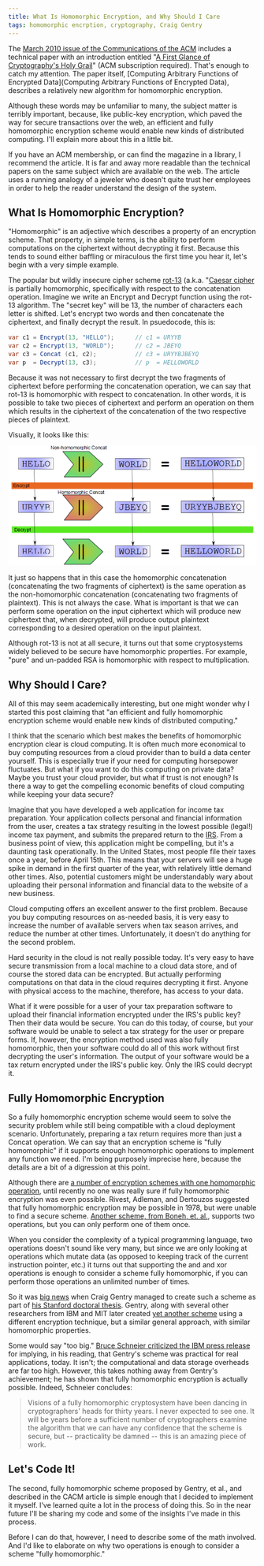 ```yaml
---
title: What Is Homomorphic Encryption, and Why Should I Care
tags: homomorphic encrption, cryptography, Craig Gentry
---
```



The [March 2010 issue of the Communications of the ACM](https://cacm.acm.org/magazines/2010/3) includes a technical paper with an introduction entitled "[A First Glance of Cryptography's Holy Grail](https://cacm.acm.org/magazines/2010/3/76275-technical-perspective-a-first-glimpse-of-cryptographys-holy-grail/fulltext)" (ACM subscription required). That's enough to catch my attention. The paper itself, [Computing Arbitrary Functions of Encrypted Data](Computing Arbitrary Functions of Encrypted Data), describes a relatively new algorithm for homomorphic encryption.

Although these words may be unfamiliar to many, the subject matter is terribly important, because, like public-key encryption, which paved the way for secure transactions over the web, an efficient and fully homomorphic encryption scheme would enable new kinds of distributed computing. I'll explain more about this in a little bit.

If you have an ACM membership, or can find the magazine in a library, I recommend the article. It is far and away more readable than the technical papers on the same subject which are available on the web. The article uses a running analogy of a jeweler who doesn't quite trust her employees in order to help the reader understand the design of the system.

## What Is Homomorphic Encryption?

"Homomorphic" is an adjective which describes a property of an encryption scheme. That property, in simple terms, is the ability to perform computations on the ciphertext without decrypting it first. Because this tends to sound either baffling or miraculous the first time you hear it, let's begin with a very simple example.

The popular but wildly insecure cipher scheme [rot-13](https://rot13.com/) (a.k.a. "[Caesar cipher](http://en.wikipedia.org/wiki/Caesar_cipher") is partially homomorphic, specifically with respect to the concatenation operation. Imagine we write an Encrypt and Decrypt function using the rot-13 algorithm. The "secret key" will be 13, the number of characters each letter is shifted. Let's encrypt two words and then concatenate the ciphertext, and finally decrypt the result. In psuedocode, this is:

```csharp
var c1 = Encrypt(13, "HELLO");      // c1 = URYYB
var c2 = Encrypt(13, "WORLD");      // c2 = JBEYQ
var c3 = Concat (c1, c2);           // c3 = URYYBJBEYQ
var p  = Decrypt(13, c3);           // p  = HELLOWORLD
```

Because it was not necessary to first decrypt the two fragments of ciphertext before performing the concatenation operation, we can say that rot-13 is homomorphic with respect to concatenation.  In other words, it is possible to take two pieces of ciphertext and perform an operation on them which results in the ciphertext of the concatenation of the two respective pieces of plaintext.

Visually, it looks like this:

<img src="/images/homomorphic.png" alt="Homomorphic concat with Rot-13" />

It just so happens that in this case the homomorphic concatenation (concatenating the two fragments of ciphertext) is the same operation as the non-homomorphic concatenation (concatenating two fragments of plaintext). This is not always the case. What is important is that we can perform some operation on the input ciphertext which will produce new ciphertext that, when decrypted, will produce output plaintext corresponding to a desired operation on the input plaintext.

Although rot-13 is not at all secure, it turns out that some cryptosystems widely believed to be secure have homomorphic properties. For example, "pure" and un-padded RSA is homomorphic with respect to multiplication.

## Why Should I Care?

All of this may seem academically interesting, but one might wonder why I started this post claiming that "an efficient and fully homomorphic encryption scheme would enable new kinds of distributed computing."

I think that the scenario which best makes the benefits of homomorphic encryption clear is cloud computing. It is often much more economical to buy computing resources from a cloud provider than to build a data center yourself. This is especially true if your need for computing horsepower fluctuates. But what if you want to do this computing on private data? Maybe you trust your cloud provider, but what if trust is not enough? Is there a way to get the compelling economic benefits of cloud computing while keeping your data secure?

Imagine that you have developed a web application for income tax preparation. Your application collects personal and financial information from the user, creates a tax strategy resulting in the lowest possible (legal!) income tax payment, and submits the prepared return to the [IRS](http://www.irs.gov/). From a business point of view, this application might be compelling, but it's a daunting task operationally. In the United States, most people file their taxes once a year, before April 15th. This means that your servers will see a huge spike in demand in the first quarter of the year, with relatively little demand other times. Also, potential customers might be understandably wary about uploading their personal information and financial data to the website of a new business.

Cloud computing offers an excellent answer to the first problem. Because you buy computing resources on as-needed basis, it is very easy to increase the number of available servers when tax season arrives, and reduce the number at other times. Unfortunately, it doesn't do anything for the second problem.

Hard security in the cloud is not really possible today. It's very easy to have secure transmission from a local machine to a cloud data store, and of course the stored data can be encrypted. But actually performing computations on that data in the cloud requires decrypting it first. Anyone with physical access to the machine, therefore, has access to your data.

What if it were possible for a user of your tax preparation software to upload their financial information encrypted under the IRS's public key? Then their data would be secure. You can do this today, of course, but your software would be unable to select a tax strategy for the user or prepare forms. If, however, the encryption method used was also fully homomorphic, then your software could do all of this work without first decrypting the user's information. The output of your software would be a tax return encrypted under the IRS's public key. Only the IRS could decrypt it.

## Fully Homomorphic Encryption

So a fully homomorphic encryption scheme would seem to solve the security problem while still being compatible with a cloud deployment scenario. Unfortunately, preparing a tax return requires more than just a Concat operation. We can say that an encryption scheme is "fully homomorphic" if it supports enough homomorphic operations to implement any function we need. I'm being purposely imprecise here, because the details are a bit of a digression at this point.

Although there are [a number of encryption schemes with one homomorphic operation](http://en.wikipedia.org/wiki/Homomorphic_encryption), until recently no one was really sure if fully homomorphic encryption was even possible. Rivest, Adleman, and Dertouzos suggested that fully homomorphic encryption may be possible in 1978, but were unable to find a secure scheme. [Another scheme, from Boneh, et. al.](http://crypto.stanford.edu/~dabo/abstracts/2dnf.html), supports two operations, but you can only perform one of them once.

When you consider the complexity of a typical programming language, two operations doesn't sound like very many, but since we are only looking at operations which mutate data (as opposed to keeping track of the current instruction pointer, etc.) it turns out that supporting the and and xor operations is enough to consider a scheme fully homomorphic, if you can perform those operations an unlimited number of times.

So it was [big news](https://www-03.ibm.com/press/us/en/pressrelease/27840.wss) when Craig Gentry managed to create such a scheme as part of [his Stanford doctoral thesis](https://crypto.stanford.edu/craig/). Gentry, along with several other researchers from IBM and MIT later created [yet another scheme](https://eprint.iacr.org/2009/616) using a different encryption technique, but a similar general approach, with similar homomorphic properties.

Some would say "too big." [Bruce Schneier criticized the IBM press release](https://www.schneier.com/blog/archives/2009/07/homomorphic_enc.html) for implying, in his reading, that Gentry's scheme was practical for real applications, today. It isn't; the computational and data storage overheads are far too high. However, this takes nothing away from Gentry's achievement; he has shown that fully homomorphic encryption is actually possible. Indeed, Schneier concludes:

> Visions of a fully homomorphic cryptosystem have been dancing in cryptographers' heads for thirty years. I never expected to see one. It will be years before a sufficient number of cryptographers examine the algorithm that we can have any confidence that the scheme is secure, but -- practicality be damned -- this is an amazing piece of work.

## Let's Code It!

The second, fully homomorphic scheme proposed by Gentry, et al., and described in the CACM article is simple enough that I decided to implement it myself. I've learned quite a lot in the process of doing this. So in the near future I'll be sharing my code and some of the insights I've made in this process.

Before I can do that, however, I need to describe some of the math involved. And I'd like to elaborate on why two operations is enough to consider a scheme "fully homomorphic."